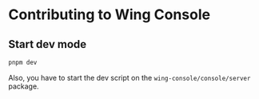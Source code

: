 # Contributing to Wing Console

## Start dev mode

```sh
pnpm dev
```

Also, you have to start the dev script on the `wing-console/console/server` package.
